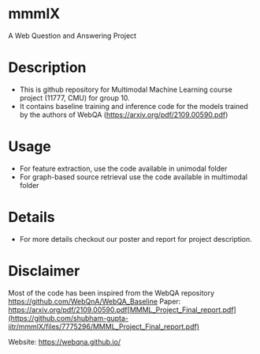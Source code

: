 # mmmlX
A Web Question and Answering Project

# Description 
* This is github repository for Multimodal Machine Learning 
course project (11777, CMU) for group 10.
* It contains baseline training and inference code for the 
models trained by the authors of WebQA (https://arxiv.org/pdf/2109.00590.pdf) 

# Usage
* For feature extraction, use the code available in unimodal folder
* For graph-based source retrieval use the code available in multimodal folder

# Details
* For more details checkout our poster and report
 for project description.

# Disclaimer
Most of the code has been inspired from the WebQA repository
https://github.com/WebQnA/WebQA_Baseline
Paper: https://arxiv.org/pdf/2109.00590.pdf[MMML_Project_Final_report.pdf](https://github.com/shubham-gupta-iitr/mmmlX/files/7775296/MMML_Project_Final_report.pdf)

Website: https://webqna.github.io/



